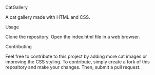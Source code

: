 CatGallery

A cat gallery made with HTML and CSS.

Usage

Clone the repository.
Open the index.html file in a web browser.

Contributing

Feel free to contribute to this project by adding more cat images or improving the CSS styling.
To contribute, simply create a fork of this repository and make your changes. Then, submit a pull request.
